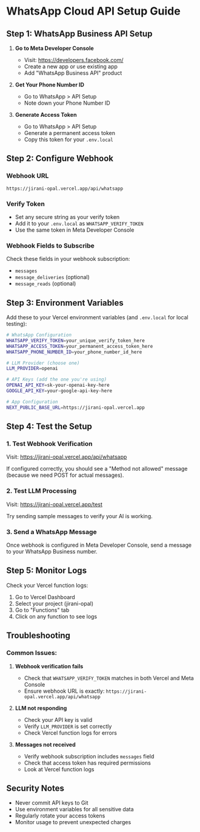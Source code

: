 # WhatsApp Cloud API Setup Guide

## Step 1: WhatsApp Business API Setup

1. **Go to Meta Developer Console**
   - Visit: https://developers.facebook.com/
   - Create a new app or use existing app
   - Add "WhatsApp Business API" product

2. **Get Your Phone Number ID**
   - Go to WhatsApp > API Setup
   - Note down your Phone Number ID

3. **Generate Access Token**
   - Go to WhatsApp > API Setup
   - Generate a permanent access token
   - Copy this token for your `.env.local`

## Step 2: Configure Webhook

### Webhook URL
```
https://jirani-opal.vercel.app/api/whatsapp
```

### Verify Token
- Set any secure string as your verify token
- Add it to your `.env.local` as `WHATSAPP_VERIFY_TOKEN`
- Use the same token in Meta Developer Console

### Webhook Fields to Subscribe
Check these fields in your webhook subscription:
- `messages`
- `message_deliveries` (optional)
- `message_reads` (optional)

## Step 3: Environment Variables

Add these to your Vercel environment variables (and `.env.local` for local testing):

```bash
# WhatsApp Configuration
WHATSAPP_VERIFY_TOKEN=your_unique_verify_token_here
WHATSAPP_ACCESS_TOKEN=your_permanent_access_token_here
WHATSAPP_PHONE_NUMBER_ID=your_phone_number_id_here

# LLM Provider (choose one)
LLM_PROVIDER=openai

# API Keys (add the one you're using)
OPENAI_API_KEY=sk-your-openai-key-here
GOOGLE_API_KEY=your-google-api-key-here

# App Configuration
NEXT_PUBLIC_BASE_URL=https://jirani-opal.vercel.app
```

## Step 4: Test the Setup

### 1. Test Webhook Verification
Visit: https://jirani-opal.vercel.app/api/whatsapp

If configured correctly, you should see a "Method not allowed" message (because we need POST for actual messages).

### 2. Test LLM Processing
Visit: https://jirani-opal.vercel.app/test

Try sending sample messages to verify your AI is working.

### 3. Send a WhatsApp Message
Once webhook is configured in Meta Developer Console, send a message to your WhatsApp Business number.

## Step 5: Monitor Logs

Check your Vercel function logs:
1. Go to Vercel Dashboard
2. Select your project (jirani-opal)
3. Go to "Functions" tab
4. Click on any function to see logs

## Troubleshooting

### Common Issues:

1. **Webhook verification fails**
   - Check that `WHATSAPP_VERIFY_TOKEN` matches in both Vercel and Meta Console
   - Ensure webhook URL is exactly: `https://jirani-opal.vercel.app/api/whatsapp`

2. **LLM not responding**
   - Check your API key is valid
   - Verify `LLM_PROVIDER` is set correctly
   - Check Vercel function logs for errors

3. **Messages not received**
   - Verify webhook subscription includes `messages` field
   - Check that access token has required permissions
   - Look at Vercel function logs

## Security Notes

- Never commit API keys to Git
- Use environment variables for all sensitive data
- Regularly rotate your access tokens
- Monitor usage to prevent unexpected charges
